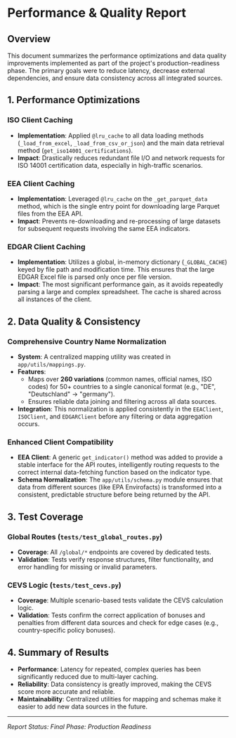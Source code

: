 # Performance & Quality Report

## Overview
This document summarizes the performance optimizations and data quality improvements implemented as part of the project's production-readiness phase. The primary goals were to reduce latency, decrease external dependencies, and ensure data consistency across all integrated sources.

## 1. Performance Optimizations

### ISO Client Caching
- **Implementation**: Applied `@lru_cache` to all data loading methods (`_load_from_excel`, `_load_from_csv_or_json`) and the main data retrieval method (`get_iso14001_certifications`).
- **Impact**: Drastically reduces redundant file I/O and network requests for ISO 14001 certification data, especially in high-traffic scenarios.

### EEA Client Caching
- **Implementation**: Leveraged `@lru_cache` on the `_get_parquet_data` method, which is the single entry point for downloading large Parquet files from the EEA API.
- **Impact**: Prevents re-downloading and re-processing of large datasets for subsequent requests involving the same EEA indicators.

### EDGAR Client Caching
- **Implementation**: Utilizes a global, in-memory dictionary (`_GLOBAL_CACHE`) keyed by file path and modification time. This ensures that the large EDGAR Excel file is parsed only once per file version.
- **Impact**: The most significant performance gain, as it avoids repeatedly parsing a large and complex spreadsheet. The cache is shared across all instances of the client.

## 2. Data Quality & Consistency

### Comprehensive Country Name Normalization
- **System**: A centralized mapping utility was created in `app/utils/mappings.py`.
- **Features**:
  - Maps over **260 variations** (common names, official names, ISO codes) for 50+ countries to a single canonical format (e.g., "DE", "Deutschland" -> "germany").
  - Ensures reliable data joining and filtering across all data sources.
- **Integration**: This normalization is applied consistently in the `EEAClient`, `ISOClient`, and `EDGARClient` before any filtering or data aggregation occurs.

### Enhanced Client Compatibility
- **EEA Client**: A generic `get_indicator()` method was added to provide a stable interface for the API routes, intelligently routing requests to the correct internal data-fetching function based on the indicator type.
- **Schema Normalization**: The `app/utils/schema.py` module ensures that data from different sources (like EPA Envirofacts) is transformed into a consistent, predictable structure before being returned by the API.

## 3. Test Coverage

### Global Routes (`tests/test_global_routes.py`)
- **Coverage**: All `/global/*` endpoints are covered by dedicated tests.
- **Validation**: Tests verify response structures, filter functionality, and error handling for missing or invalid parameters.

### CEVS Logic (`tests/test_cevs.py`)
- **Coverage**: Multiple scenario-based tests validate the CEVS calculation logic.
- **Validation**: Tests confirm the correct application of bonuses and penalties from different data sources and check for edge cases (e.g., country-specific policy bonuses).

## 4. Summary of Results

- **Performance**: Latency for repeated, complex queries has been significantly reduced due to multi-layer caching.
- **Reliability**: Data consistency is greatly improved, making the CEVS score more accurate and reliable.
- **Maintainability**: Centralized utilities for mapping and schemas make it easier to add new data sources in the future.

---
*Report Status: Final*
*Phase: Production Readiness*
